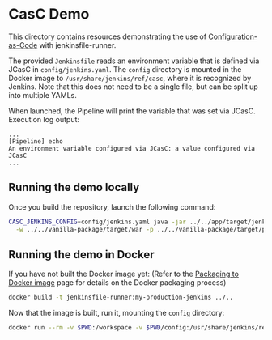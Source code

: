 CasC Demo
=========
This directory contains resources demonstrating the use of
[Configuration-as-Code](https://github.com/jenkinsci/configuration-as-code-plugin)
with jenkinsfile-runner.

The provided `Jenkinsfile` reads an environment variable that is defined via
JCasC in `config/jenkins.yaml`. The `config` directory is mounted in the
Docker image to `/usr/share/jenkins/ref/casc`, where it is recognized by
Jenkins. Note that this does not need to be a single file, but can be
split up into multiple YAMLs.

When launched, the Pipeline will print the variable that was set via JCasC.
Execution log output:

```
...
[Pipeline] echo
An environment variable configured via JCasC: a value configured via JCasC
...
```

## Running the demo locally

Once you build the repository, launch the following command:

```bash
CASC_JENKINS_CONFIG=config/jenkins.yaml java -jar ../../app/target/jenkinsfile-runner-standalone.jar \
  -w ../../vanilla-package/target/war -p ../../vanilla-package/target/plugins/ -f .
```

## Running the demo in Docker

If you have not built the Docker image yet:
(Refer to the [Packaging to Docker image](../../DOCKER.md) page for details on the
Docker packaging process)

```bash
docker build -t jenkinsfile-runner:my-production-jenkins ../..
```

Now that the image is built, run it, mounting the `config` directory:
```bash
docker run --rm -v $PWD:/workspace -v $PWD/config:/usr/share/jenkins/ref/casc jenkinsfile-runner:my-production-jenkins
```
